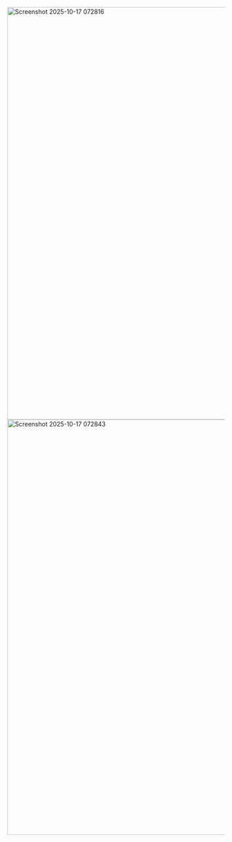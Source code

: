 <img width="1564" height="956" alt="Screenshot 2025-10-17 072816" src="https://github.com/user-attachments/assets/94b07152-62a8-4923-9111-5be2847195d0" />
<img width="1572" height="963" alt="Screenshot 2025-10-17 072843" src="https://github.com/user-attachments/assets/1840ccda-2f4b-470c-9b4a-485ae7af4f7c" />
